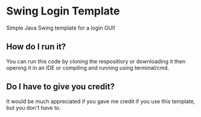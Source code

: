 # Swing Login Template
Simple Java Swing template for a login GUI!
## How do I run it?
You can run this code by cloning the respositiory or downloading it then opening it in an IDE or compiling and running using terminal/cmd.
## Do I have to give you credit?
It would be much appreciated if you gave me credit if you use this template, but you don't have to.